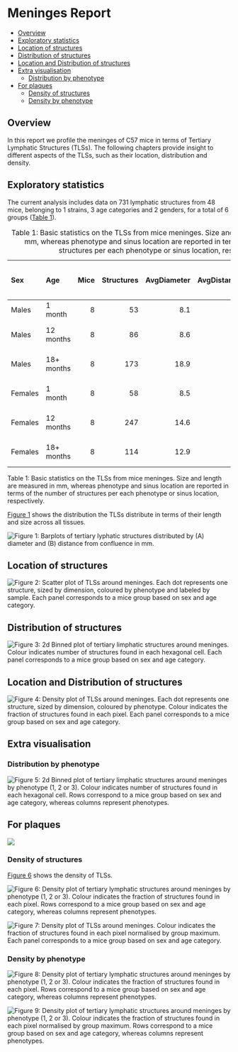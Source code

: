 # Meninges Report

-   [Overview](#overview)
-   [Exploratory statistics](#exploratory-statistics)
-   [Location of structures](#location-of-structures)
-   [Distribution of structures](#distribution-of-structures)
-   [Location and Distribution of
    structures](#location-and-distribution-of-structures)
-   [Extra visualisation](#extra-visualisation)
    -   [Distribution by phenotype](#distribution-by-phenotype)
-   [For plaques](#for-plaques)
    -   [Density of structures](#density-of-structures)
    -   [Density by phenotype](#density-by-phenotype)

## Overview

In this report we profile the meninges of C57 mice in terms of Tertiary
Lymphatic Structures (TLSs). The following chapters provide insight to
different aspects of the TLSs, such as their location, distribution and
density.

## Exploratory statistics

The current analysis includes data on 731 lymphatic structures from 48
mice, belonging to 1 strains, 3 age categories and 2 genders, for a
total of 6 groups ([Table 1](#tbl-stats)).

<table style="width:100%;">
<caption>Table 1: Basic statistics on the TLSs from mice meninges. Size
and length are measured in mm, whereas phenotype and sinus location are
reported in terms of the number of structures per each phenotype or
sinus location, respectively.</caption>
<colgroup>
<col style="width: 8%" />
<col style="width: 11%" />
<col style="width: 5%" />
<col style="width: 11%" />
<col style="width: 12%" />
<col style="width: 12%" />
<col style="width: 19%" />
<col style="width: 18%" />
</colgroup>
<thead>
<tr class="header">
<th style="text-align: left;">Sex</th>
<th style="text-align: left;">Age</th>
<th style="text-align: right;">Mice</th>
<th style="text-align: right;">Structures</th>
<th style="text-align: right;">AvgDiameter</th>
<th style="text-align: right;">AvgDistance</th>
<th style="text-align: left;">Phenotype (1-2-3)</th>
<th style="text-align: left;">Sinus (0-90-180)</th>
</tr>
</thead>
<tbody>
<tr class="odd">
<td style="text-align: left;">Males</td>
<td style="text-align: left;">1 month</td>
<td style="text-align: right;">8</td>
<td style="text-align: right;">53</td>
<td style="text-align: right;">8.1</td>
<td style="text-align: right;">4.3</td>
<td style="text-align: left;">53-0-0</td>
<td style="text-align: left;">21-26-6</td>
</tr>
<tr class="even">
<td style="text-align: left;">Males</td>
<td style="text-align: left;">12 months</td>
<td style="text-align: right;">8</td>
<td style="text-align: right;">86</td>
<td style="text-align: right;">8.6</td>
<td style="text-align: right;">4.2</td>
<td style="text-align: left;">78-7-1</td>
<td style="text-align: left;">31-33-22</td>
</tr>
<tr class="odd">
<td style="text-align: left;">Males</td>
<td style="text-align: left;">18+ months</td>
<td style="text-align: right;">8</td>
<td style="text-align: right;">173</td>
<td style="text-align: right;">18.9</td>
<td style="text-align: right;">4.5</td>
<td style="text-align: left;">136-28-9</td>
<td style="text-align: left;">42-103-28</td>
</tr>
<tr class="even">
<td style="text-align: left;">Females</td>
<td style="text-align: left;">1 month</td>
<td style="text-align: right;">8</td>
<td style="text-align: right;">58</td>
<td style="text-align: right;">8.5</td>
<td style="text-align: right;">4.7</td>
<td style="text-align: left;">57-1-0</td>
<td style="text-align: left;">14-28-16</td>
</tr>
<tr class="odd">
<td style="text-align: left;">Females</td>
<td style="text-align: left;">12 months</td>
<td style="text-align: right;">8</td>
<td style="text-align: right;">247</td>
<td style="text-align: right;">14.6</td>
<td style="text-align: right;">3.6</td>
<td style="text-align: left;">214-21-12</td>
<td style="text-align: left;">60-121-66</td>
</tr>
<tr class="even">
<td style="text-align: left;">Females</td>
<td style="text-align: left;">18+ months</td>
<td style="text-align: right;">8</td>
<td style="text-align: right;">114</td>
<td style="text-align: right;">12.9</td>
<td style="text-align: right;">5.8</td>
<td style="text-align: left;">89-19-6</td>
<td style="text-align: left;">16-87-11</td>
</tr>
</tbody>
</table>

Table 1: Basic statistics on the TLSs from mice meninges. Size and
length are measured in mm, whereas phenotype and sinus location are
reported in terms of the number of structures per each phenotype or
sinus location, respectively.

[Figure 1](#fig-bar) shows the distribution the TLSs distribute in terms
of their length and size across all tissues.

<img src="results/plots/C57fig-bar-1.png" id="fig-bar"
alt="Figure 1: Barplots of tertiary lyphatic structures distributed by (A) diameter and (B) distance from confluence in mm." />

## Location of structures

<img src="results/plots/C57fig-loc-1.png" id="fig-loc"
alt="Figure 2: Scatter plot of TLSs around meninges. Each dot represents one structure, sized by dimension, coloured by phenotype and labeled by sample. Each panel corresponds to a mice group based on sex and age category." />

## Distribution of structures

<img src="results/plots/C57fig-dist-1.png" id="fig-dist"
alt="Figure 3: 2d Binned plot of tertiary limphatic structures around meninges. Colour indicates number of structures found in each hexagonal cell. Each panel corresponds to a mice group based on sex and age category." />

## Location and Distribution of structures

<img src="results/plots/C57fig-loc-dens-1.png" id="fig-loc-dens"
alt="Figure 4: Density plot of TLSs around meninges. Each dot represents one structure, sized by dimension, coloured by phenotype. Colour indicates the fraction of structures found in each pixel. Each panel corresponds to a mice group based on sex and age category." />

## Extra visualisation

### Distribution by phenotype

<img src="results/plots/C57fig-dist-pheno-1.png" id="fig-dist-pheno"
alt="Figure 5: 2d Binned plot of tertiary limphatic structures around meninges by phenotype (1, 2 or 3). Colour indicates number of structures found in each hexagonal cell. Rows correspond to a mice group based on sex and age category, whereas columns represent phenotypes." />

## For plaques

![](results/plots/C57unnamed-chunk-13-1.png)

### Density of structures

[Figure 6](#fig-dens) shows the density of TLSs.

<img src="results/plots/C57fig-dens-1.png" id="fig-dens"
alt="Figure 6: Density plot of tertiary lymphatic structures around meninges by phenotype (1, 2 or 3). Colour indicates the fraction of structures found in each pixel. Rows correspond to a mice group based on sex and age category, whereas columns represent phenotypes." />

<img src="results/plots/C57fig-ndens-1.png" id="fig-ndens"
alt="Figure 7: Density plot of TLSs around meninges. Colour indicates the fraction of structures found in each pixel normalised by group maximum. Each panel corresponds to a mice group based on sex and age category." />

### Density by phenotype

<img src="results/plots/C57fig-dens-pheno-1.png" id="fig-dens-pheno"
alt="Figure 8: Density plot of tertiary lymphatic structures around meninges by phenotype (1, 2 or 3). Colour indicates the fraction of structures found in each pixel. Rows correspond to a mice group based on sex and age category, whereas columns represent phenotypes." />

<img src="results/plots/C57fig-ndens-pheno-1.png" id="fig-ndens-pheno"
alt="Figure 9: Density plot of tertiary lymphatic structures around meninges by phenotype (1, 2 or 3). Colour indicates the fraction of structures found in each pixel normalised by group maximum. Rows correspond to a mice group based on sex and age category, whereas columns represent phenotypes." />
